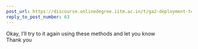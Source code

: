 ```yaml
---
post_url: https://discourse.onlinedegree.iitm.ac.in/t/ga2-deployment-tools-discussion-thread-tds-jan-2025/161120/64
reply_to_post_number: 63
---
```

Okay, I’ll try to it again using these methods and let you know  
Thank you